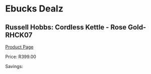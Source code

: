 
# Ebucks Dealz
## Russell Hobbs: Cordless Kettle - Rose Gold-RHCK07
[Product Page](https://www.ebucks.com/web/shop/productSelected.do?prodId=355784859&catId=704985963)

Price: R399.00

Savings: 


	